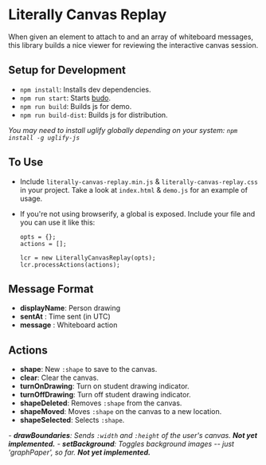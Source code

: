 # Literally Canvas Replay

When given an element to attach to and an array of whiteboard messages, this library builds a nice viewer for reviewing
the interactive canvas session.

## Setup for Development

- `npm install`: Installs dev dependencies.
- `npm run start`: Starts [budo](https://github.com/mattdesl/budo).
- `npm run build`: Builds js for demo.
- `npm run build-dist`: Builds js for distribution.

*You may need to install uglify globally depending on your system: `npm install -g uglify-js`*

## To Use

- Include `literally-canvas-replay.min.js` & `literally-canvas-replay.css` in your project. Take a look at `index.html` & `demo.js` for an example of usage.

- If you're not using browserify, a global is exposed. Include your file and you can use it like this:
  ```
  opts = {};
  actions = [];

  lcr = new LiterallyCanvasReplay(opts);
  lcr.processActions(actions);
  ```

## Message Format

- __displayName__: Person drawing
- __sentAt__ : Time sent (in UTC)
- __message__ : Whiteboard action

## Actions

- __shape__: New `:shape` to save to the canvas.
- __clear__: Clear the canvas.
- __turnOnDrawing__: Turn on student drawing indicator.
- __turnOffDrawing__: Turn off student drawing indicator.
- __shapeDeleted__: Removes `:shape` from the canvas.
- __shapeMoved__: Moves `:shape` on the canvas to a new location.
- __shapeSelected__: Selects `:shape`.

*- __drawBoundaries__: Sends `:width` and `:height` of the user's canvas. __Not yet implemented.__*
*- __setBackground__: Toggles background images -- just 'graphPaper', so far. __Not yet implemented.__*
